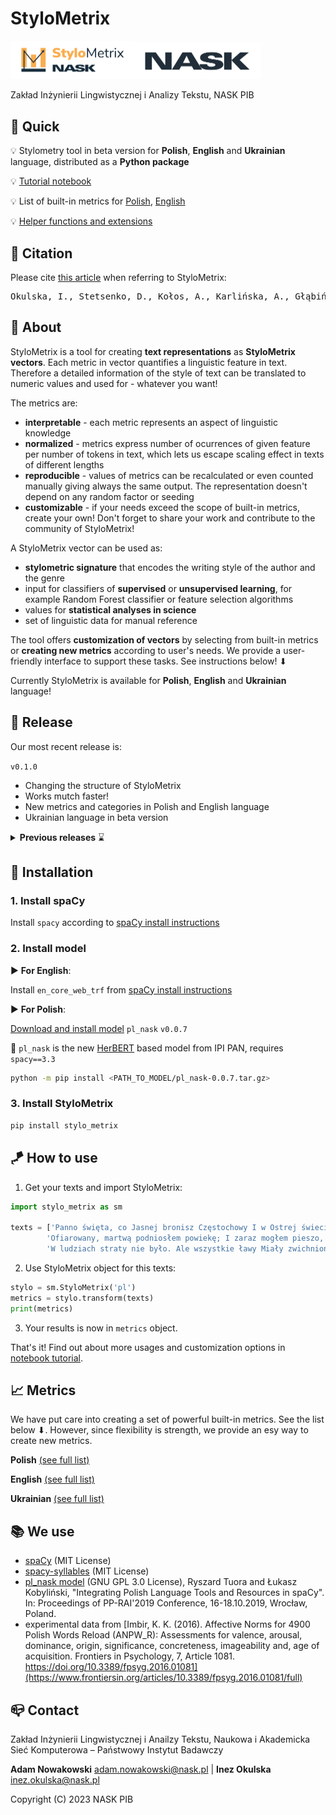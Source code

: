 

# StyloMetrix

<a href="https://github.com/ZILiAT-NASK/StyloMetrix#stylometrix"><img alt="StyloMetrix" src="https://github.com/ZILiAT-NASK/StyloMetrix/blob/v0.0.0/resources/sm.png?raw=true" width="200"/></a><a href="https://www.nask.pl/"><img alt="NASK" src="https://github.com/ZILiAT-NASK/StyloMetrix/blob/v0.0.0/resources/nask.png?raw=true" width="200"/></a>

Zakład Inżynierii Lingwistycznej i Analizy Tekstu, NASK PIB 

## 📌 Quick
💡 Stylometry tool in beta version for **Polish**, **English** and **Ukrainian** language, distributed as a **Python package**

💡 [Tutorial notebook](examples/Tutorial_pl.ipynb)

💡 List of built-in metrics for [Polish](resources/metrics_list_pl.md), [English](resources/metrics_list_en.md)

💡 [Helper functions and extensions](resources/helpers_list.md)

## 🔖 Citation
Please cite [this article](https://arxiv.org/pdf/2309.12810.pdf) when referring to StyloMetrix: 
<pre>
Okulska, I., Stetsenko, D., Kołos, A., Karlińska, A., Głąbińska, K., & Nowakowski, A. (2023). StyloMetrix: An Open-Source Multilingual Tool for Representing Stylometric Vectors. arXiv preprint arXiv:2309.12810.
</pre>


## 🔔 About
StyloMetrix is a tool for creating **text representations** as **StyloMetrix vectors**. Each metric in vector quantifies a linguistic feature in text. Therefore a detailed information of the style of text can be translated to numeric values and used for - whatever you want!

The metrics are:
- **interpretable** - each metric represents an aspect of linguistic knowledge
- **normalized** - metrics express number of ocurrences of given feature per number of tokens in text, which lets us escape scaling effect in texts of different lengths
- **reproducible** - values of metrics can be recalculated or even counted manually giving always the same output. The representation doesn't depend on any random factor or seeding
- **customizable** - if your needs exceed the scope of built-in metrics, create your own! Don't forget to share your work and contribute to the community of StyloMetrix!

A StyloMetrix vector can be used as:
- **stylometric signature** that encodes the writing style of the author and the genre 
- input for classifiers of **supervised** or **unsupervised learning**, for example Random Forest classifier or feature selection algorithms
- values for **statistical analyses in science**
- set of linguistic data for manual reference

The tool offers **customization of vectors** by selecting from built-in metrics or **creating new metrics** according to user's needs. We provide a user-friendly interface to support these tasks. See instructions below! ⬇

Currently StyloMetrix is available for **Polish**, **English** and **Ukrainian** language! 

## 📢 Release
Our most recent release is:

`v0.1.0`
- Changing the structure of StyloMetrix
- Works mutch faster!
- New metrics and categories in Polish and English language
- Ukrainian language in beta version

<details>
<summary><b>Previous releases</b> ⌛</summary>

`v0.0.6`
- Add categories `Syntactic` and `Lexical` for English

`v0.0.4`
- Add **English beta** with built-in metrics in category `Grammatical Forms`


`v0.0.3`
- Add StyloMetrix structure
- Add [tutorial](examples/Quick%20Tutorial.ipynb)
- Add 6 built-in metrics categories for **Polish beta**: `Grammatical Forms`, `Inflection`, `Lexical`, `Psycholinguistic`, `Syntactic`, `Word Formation`
- Specify license & citation

</details>

## 🔨 Installation

### 1. Install spaCy 
Install `spacy` according to [spaCy install instructions](https://spacy.io/usage) 

### 2. Install model
▶ **For English**:

Install `en_core_web_trf` from [spaCy install instructions](https://spacy.io/usage)

▶ **For Polish**:

[Download and install model](http://mozart.ipipan.waw.pl/~rtuora/spacy/) `pl_nask` `v0.0.7`

📍 `pl_nask` is the new [HerBERT](https://github.com/allegro/HerBERT) based model from IPI PAN, requires `spacy==3.3`
```bash
python -m pip install <PATH_TO_MODEL/pl_nask-0.0.7.tar.gz> 
```
### 3. Install StyloMetrix
```bash
pip install stylo_metrix
```

## 🪁 How to use
1. Get your texts and import StyloMetrix:
```python
import stylo_metrix as sm

texts = ['Panno święta, co Jasnej bronisz Częstochowy I w Ostrej świecisz Bramie!',
        'Ofiarowany, martwą podniosłem powiekę; I zaraz mogłem pieszo, do Twych świątyń progu...',
        'W ludziach straty nie było. Ale wszystkie ławy Miały zwichnione nogi;']
```
2. Use StyloMetrix object for this texts:
```python
stylo = sm.StyloMetrix('pl')
metrics = stylo.transform(texts)
print(metrics)
```
3. Your results is now in `metrics` object.

That's it! Find out about more usages and customization options in [notebook tutorial](examples/Quick%20Tutorial.ipynb).

## 📈 Metrics
We have put care into creating a set of powerful built-in metrics. See the list below ⬇. However, since flexibility is strength, we provide an esy way to create new metrics.

**Polish** [(see full list)](resources/metrics_list_pl.md)

**English** [(see full list)](resources/metrics_list_en.md)

**Ukrainian** [(see full list)](resources/metrics_list_ukr.md)





## 📚 We use
- [spaCy](https://spacy.io/) (MIT License)
- [spacy-syllables](https://spacy.io/universe/project/spacy_syllables) (MIT License)
- [pl_nask model](http://mozart.ipipan.waw.pl/~rtuora/spacy/) (GNU GPL 3.0 License), Ryszard Tuora and Łukasz Kobyliński, "Integrating Polish Language Tools and Resources in spaCy". In: Proceedings of PP-RAI'2019 Conference, 16-18.10.2019, Wrocław, Poland.
- experimental data from [Imbir, K. K. (2016). Affective Norms for 4900 Polish Words Reload (ANPW_R): Assessments for valence, arousal, dominance, origin, significance, concreteness, imageability and, age of acquisition. Frontiers in Psychology, 7, Article 1081. https://doi.org/10.3389/fpsyg.2016.01081](https://www.frontiersin.org/articles/10.3389/fpsyg.2016.01081/full)
 

## 📪 Contact
Zakład Inżynierii Lingwistycznej i Anailzy Tekstu, Naukowa i Akademicka Sieć Komputerowa – Państwowy Instytut Badawczy 

**Adam Nowakowski** adam.nowakowski@nask.pl | **Inez Okulska** inez.okulska@nask.pl

Copyright (C) 2023  NASK PIB
